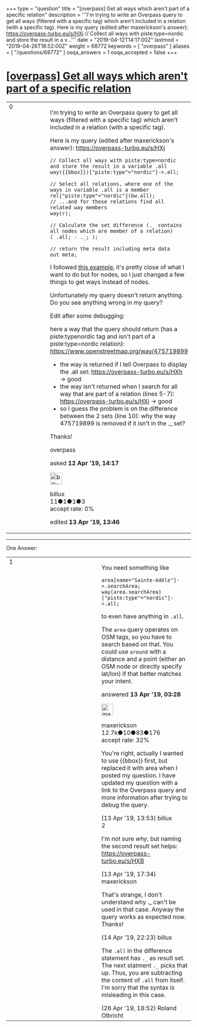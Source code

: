 +++
type = "question"
title = "[overpass] Get all ways which aren&#x27;t part of a specific relation"
description = '''I&#x27;m trying to write an Overpass query to get all ways (filtered with a specific tag) which aren&#x27;t included in a relation (with a specific tag). Here is my query (edited after maxerickson&#x27;s answer): https://overpass-turbo.eu/s/HXj // Collect all ways with piste:type=nordic and store the result in a v...'''
date = "2019-04-12T14:17:00Z"
lastmod = "2019-04-26T18:52:00Z"
weight = 68772
keywords = [ "overpass" ]
aliases = [ "/questions/68772" ]
osqa_answers = 1
osqa_accepted = false
+++

<div class="headNormal">

# [\[overpass\] Get all ways which aren't part of a specific relation](/questions/68772/overpass-get-all-ways-which-arent-part-of-a-specific-relation)

</div>

<div id="main-body">

<div id="askform">

<table id="question-table" style="width:100%;">
<colgroup>
<col style="width: 50%" />
<col style="width: 50%" />
</colgroup>
<tbody>
<tr>
<td style="width: 30px; vertical-align: top"><div class="vote-buttons">
<span id="post-68772-upvote" class="ajax-command post-vote up" rel="nofollow" title="I like this post (click again to cancel)"> </span>
<div id="post-68772-score" class="post-score" title="current number of votes">
0
</div>
<span id="post-68772-downvote" class="ajax-command post-vote down" rel="nofollow" title="I dont like this post (click again to cancel)"> </span> <span id="favorite-mark" class="ajax-command favorite-mark" rel="nofollow" title="mark/unmark this question as favorite (click again to cancel)"> </span>
<div id="favorite-count" class="favorite-count">
&#10;</div>
</div></td>
<td><div id="item-right">
<div class="question-body">
<p>I'm trying to write an Overpass query to get all ways (filtered with a specific tag) which aren't included in a relation (with a specific tag).</p>
<p>Here is my query (edited after maxerickson's answer): <a href="https://overpass-turbo.eu/s/HXj">https://overpass-turbo.eu/s/HXj</a></p>
<pre><code>// Collect all ways with piste:type=nordic and store the result in a variable .all
way({{bbox}})[&quot;piste:type&quot;=&quot;nordic&quot;]-&gt;.all;
&#10;// Select all relations, where one of the ways in variable .all is a member
rel[&quot;piste:type&quot;=&quot;nordic&quot;](bw.all);
// ...and for those relations find all related way members
way(r);
&#10;// Calculate the set difference (._ contains all nodes which are member of a relation)
( .all; - ._; );
&#10;// return the result including meta data
out meta;</code></pre>
<p>I followed <a href="https://wiki.openstreetmap.org/wiki/Overpass_API/Overpass_API_by_Example#Find_all_bus_stops_which_are_not_included_in_a_relation">this example</a>, it's pretty close of what I want to do but for nodes, so I just changed a few things to get ways instead of nodes.</p>
<p>Unfortunately my query doesn't return anything. Do you see anything wrong in my query?</p>
<p>Edit after some debugging:</p>
<p>here a way that the query should return (has a piste:typenordic tag and isn't part of a piste:type=nordic relation): <a href="https://www.openstreetmap.org/way/475719899">https://www.openstreetmap.org/way/475719899</a></p>
<ul>
<li>the way is returned if I tell Overpass to display the .all set: <a href="https://overpass-turbo.eu/s/HXh">https://overpass-turbo.eu/s/HXh</a> → good</li>
<li>the way isn't returned when I search for all way that are part of a relation (lines 5-7): <a href="https://overpass-turbo.eu/s/HXi">https://overpass-turbo.eu/s/HXi</a> → good</li>
<li>so I guess the problem is on the difference between the 2 sets (line 10): why the way 475719899 is removed if it isn't in the ._ set?</li>
</ul>
<p>Thanks!</p>
</div>
<div id="question-tags" class="tags-container tags">
<span class="post-tag tag-link-overpass" rel="tag" title="see questions tagged &#39;overpass&#39;">overpass</span>
</div>
<div id="question-controls" class="post-controls">
&#10;</div>
<div class="post-update-info-container">
<div class="post-update-info post-update-info-user">
<p>asked <strong>12 Apr '19, 14:17</strong></p>
<img src="https://secure.gravatar.com/avatar/3465e5058de18b424b5a99b87d284034?s=32&amp;d=identicon&amp;r=g" class="gravatar" width="32" height="32" alt="billux&#39;s gravatar image" />
<p><span>billux</span><br />
<span class="score" title="11 reputation points">11</span><span title="1 badges"><span class="badge1">●</span><span class="badgecount">1</span></span><span title="1 badges"><span class="silver">●</span><span class="badgecount">1</span></span><span title="3 badges"><span class="bronze">●</span><span class="badgecount">3</span></span><br />
<span class="accept_rate" title="Rate of the user&#39;s accepted answers">accept rate:</span> <span title="billux has no accepted answers">0%</span></p>
</div>
<div class="post-update-info post-update-info-edited">
<p><span> edited <strong>13 Apr '19, 13:46</strong> </span></p>
</div>
</div>
<div id="comments-container-68772" class="comments-container">
&#10;</div>
<div id="comment-tools-68772" class="comment-tools">
&#10;</div>
<div class="clear">
&#10;</div>
<div id="comment-68772-form-container" class="comment-form-container">
&#10;</div>
<div class="clear">
&#10;</div>
</div></td>
</tr>
</tbody>
</table>

------------------------------------------------------------------------

<div class="tabBar">

<span id="sort-top"></span>

<div class="headQuestions">

One Answer:

</div>

</div>

<span id="68778"></span>

<div id="answer-container-68778" class="answer">

<table style="width:100%;">
<colgroup>
<col style="width: 50%" />
<col style="width: 50%" />
</colgroup>
<tbody>
<tr>
<td style="width: 30px; vertical-align: top"><div class="vote-buttons">
<span id="post-68778-upvote" class="ajax-command post-vote up" rel="nofollow" title="I like this post (click again to cancel)"> </span>
<div id="post-68778-score" class="post-score" title="current number of votes">
1
</div>
<span id="post-68778-downvote" class="ajax-command post-vote down" rel="nofollow" title="I dont like this post (click again to cancel)"> </span>
</div></td>
<td><div class="item-right">
<div class="answer-body">
<p>You need something like</p>
<pre><code>area[name=&quot;Sainte-Adèle&quot;]-&gt;.searchArea;
way(area.searchArea)[&quot;piste:type&quot;=&quot;nordic&quot;]-&gt;.all;</code></pre>
<p>to even have anything in <code>.all</code>.</p>
<p>The <code>area</code> query operates on OSM tags, so you have to search based on that. You could use <code>around</code> with a distance and a point (either an OSM node or directly specify lat/lon) if that better matches your intent.</p>
</div>
<div class="answer-controls post-controls">
&#10;</div>
<div class="post-update-info-container">
<div class="post-update-info post-update-info-user">
<p>answered <strong>13 Apr '19, 03:28</strong></p>
<img src="https://secure.gravatar.com/avatar/c860445e868ebb21da141635a4aa7b06?s=32&amp;d=identicon&amp;r=g" class="gravatar" width="32" height="32" alt="maxerickson&#39;s gravatar image" />
<p><span>maxerickson</span><br />
<span class="score" title="12700 reputation points"><span>12.7k</span></span><span title="10 badges"><span class="badge1">●</span><span class="badgecount">10</span></span><span title="83 badges"><span class="silver">●</span><span class="badgecount">83</span></span><span title="176 badges"><span class="bronze">●</span><span class="badgecount">176</span></span><br />
<span class="accept_rate" title="Rate of the user&#39;s accepted answers">accept rate:</span> <span title="maxerickson has 93 accepted answers">32%</span></p>
</div>
</div>
<div id="comments-container-68778" class="comments-container">
<span id="68781"></span>
<div id="comment-68781" class="comment">
<div id="post-68781-score" class="comment-score">
&#10;</div>
<div class="comment-text">
<p>You're right, actually I wanted to use {{bbox}} first, but replaced it with area when I posted my question. I have updated my question with a link to the Overpass query and more information after trying to debug the query.</p>
</div>
<div id="comment-68781-info" class="comment-info">
<span class="comment-age">(13 Apr '19, 13:53)</span> <span class="comment-user userinfo">billux</span>
</div>
</div>
<span id="68785"></span>
<div id="comment-68785" class="comment">
<div id="post-68785-score" class="comment-score">
2
</div>
<div class="comment-text">
<p>I'm not sure <em>why</em>, but naming the second result set helps: <a href="https://overpass-turbo.eu/s/HXB">https://overpass-turbo.eu/s/HXB</a></p>
</div>
<div id="comment-68785-info" class="comment-info">
<span class="comment-age">(13 Apr '19, 17:34)</span> <span class="comment-user userinfo">maxerickson</span>
</div>
</div>
<span id="68794"></span>
<div id="comment-68794" class="comment">
<div id="post-68794-score" class="comment-score">
&#10;</div>
<div class="comment-text">
<p>That's strange, I don't understand why ._ can't be used in that case. Anyway the query works as expected now. Thanks!</p>
</div>
<div id="comment-68794-info" class="comment-info">
<span class="comment-age">(14 Apr '19, 22:23)</span> <span class="comment-user userinfo">billux</span>
</div>
</div>
<span id="68972"></span>
<div id="comment-68972" class="comment">
<div id="post-68972-score" class="comment-score">
&#10;</div>
<div class="comment-text">
<p>The <code>.all</code> in the difference statement has <code>._</code> as result set. The next statment <code>._</code> picks that up. Thus, you are subtracting the content of <code>.all</code> from itself. I'm sorry that the syntax is misleading in this case.</p>
</div>
<div id="comment-68972-info" class="comment-info">
<span class="comment-age">(26 Apr '19, 18:52)</span> <span class="comment-user userinfo">Roland Olbricht</span>
</div>
</div>
</div>
<div id="comment-tools-68778" class="comment-tools">
&#10;</div>
<div class="clear">
&#10;</div>
<div id="comment-68778-form-container" class="comment-form-container">
&#10;</div>
<div class="clear">
&#10;</div>
</div></td>
</tr>
</tbody>
</table>

</div>

<div class="paginator-container-left">

</div>

</div>

</div>

